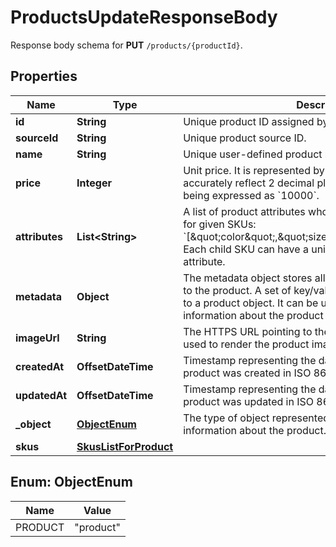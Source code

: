 

# ProductsUpdateResponseBody

Response body schema for **PUT** `/products/{productId}`.

## Properties

| Name | Type | Description | Notes |
|------------ | ------------- | ------------- | -------------|
|**id** | **String** | Unique product ID assigned by Voucherify. |  |
|**sourceId** | **String** | Unique product source ID. |  [optional] |
|**name** | **String** | Unique user-defined product name. |  [optional] |
|**price** | **Integer** | Unit price. It is represented by a value multiplied by 100 to accurately reflect 2 decimal places, such as &#x60;$100.00&#x60; being expressed as &#x60;10000&#x60;. |  [optional] |
|**attributes** | **List&lt;String&gt;** | A list of product attributes whose values you can customize for given SKUs: &#x60;[\&quot;color\&quot;,\&quot;size\&quot;,\&quot;ranking\&quot;]&#x60;. Each child SKU can have a unique value for a given attribute. |  |
|**metadata** | **Object** | The metadata object stores all custom attributes assigned to the product. A set of key/value pairs that you can attach to a product object. It can be useful for storing additional information about the product in a structured format. |  |
|**imageUrl** | **String** | The HTTPS URL pointing to the .png or .jpg file that will be used to render the product image. |  [optional] |
|**createdAt** | **OffsetDateTime** | Timestamp representing the date and time when the product was created in ISO 8601 format. |  [optional] |
|**updatedAt** | **OffsetDateTime** | Timestamp representing the date and time when the product was updated in ISO 8601 format. |  [optional] |
|**_object** | [**ObjectEnum**](#ObjectEnum) | The type of object represented by JSON. This object stores information about the product. |  |
|**skus** | [**SkusListForProduct**](SkusListForProduct.md) |  |  [optional] |



## Enum: ObjectEnum

| Name | Value |
|---- | -----|
| PRODUCT | &quot;product&quot; |




